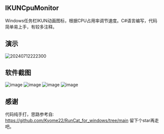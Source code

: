 ## IKUNCpuMonitor
Windows任务栏IKUN动画图标，根据CPU占用率调节速度。C#语言编写，代码简单易上手，有较多注释。

## 演示
![20240712222300](https://github.com/user-attachments/assets/acb028e0-b0dd-436c-8cc4-3b3fa4c8925b)

## 软件截图
![image](https://github.com/user-attachments/assets/0eadf1ab-3843-4a2f-ac46-c3c69160e5ff)
![image](https://github.com/user-attachments/assets/034af73c-3c33-4eeb-8971-c5122feab8b4)
![image](https://github.com/user-attachments/assets/89179052-0043-474d-b6b6-68ac694f7529)
![image](https://github.com/user-attachments/assets/8df45702-7324-4ca9-a8b4-4eed14ad49ea)

## 感谢
代码纯手打，思路参考自: https://github.com/Kyome22/RunCat_for_windows/tree/main
留下个star再走吧。
